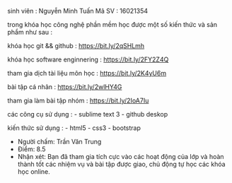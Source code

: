 ﻿sinh viên : Nguyễn Minh Tuấn
Mã SV : 16021354

trong khóa học công nghệ phần mềm học được một số kiến thức và sản phẩm như sau :

khóa học git && github : https://bit.ly/2qSHLmh

khóa học software enginnering : https://bit.ly/2FY2Z4Q

tham gia dịch tài liệu môn học : https://bit.ly/2K4yU6m

bài tập cá nhân : https://bit.ly/2wlHY4G

tham gia làm bài tập nhóm : https://bit.ly/2IoA7Iu

các công cụ sử dụng : 
	- sublime text 3
	- github deskop

kiến thức sử dụng :
	- html5
	- css3
	- bootstrap


- Người chấm: Trần Văn Trung
- Điểm: 8.5
- Nhận xét: Bạn đã tham gia tích cực vào các hoạt động của lớp và hoàn thành tốt các nhiệm vụ và bài tập được giao, chủ động tự học các khóa học online.
